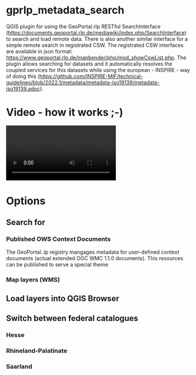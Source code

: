 # gprlp_metadata_search
QGIS plugin for using the GeoPortal.rlp RESTful SearchInterface (https://documents.geoportal.rlp.de/mediawiki/index.php/SearchInterface) to search and load remote data. There is also another similar interface for a simple remote search in registrated CSW. The registrated CSW interfaces are available in json format: https://www.geoportal.rlp.de/mapbender/php/mod_showCswList.php. The plugin allows searching for datasets and it automatically resolves the coupled services for this datasets while using the european - INSPIRE - way of doing this (https://github.com/INSPIRE-MIF/technical-guidelines/blob/2022.1/metadata/metadata-iso19139/metadata-iso19139.adoc). 
# Video - how it works ;-)
![qgis_3 22_metadata_search_plugin](https://user-images.githubusercontent.com/1188234/154994934-aa8abb57-4b8c-47b3-b18c-c0ad3efb07a1.mp4)
# Options
## Search for 
### Published OWS Context Documents
The GeoPortal..lp registry mangages metadata for user-defined context documents (actual extended OGC WMC 1.1.0 documents). This resources can be published to serve a special theme 
### Map layers (WMS)
## Load layers into QGIS Browser
## Switch between federal catalogues
### Hesse
### Rhineland-Palatinate
### Saarland
